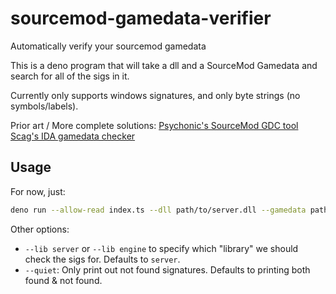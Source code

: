 # sourcemod-gamedata-verifier
 Automatically verify your sourcemod gamedata

This is a deno program that will take a dll and a SourceMod Gamedata and search for all of the sigs in it.

Currently only supports windows signatures, and only byte strings (no symbols/labels).

Prior art / More complete solutions:
[Psychonic's SourceMod GDC tool](https://github.com/alliedmodders/sourcemod/tree/master/tools/gdc-psyfork)
[Scag's IDA gamedata checker](https://github.com/Scags/IDA-Scripts/blob/master/gamedata_checker.py)


## Usage
For now, just:
```bash
deno run --allow-read index.ts --dll path/to/server.dll --gamedata path/to/gamedata.txt
```

Other options:
* `--lib server` or `--lib engine` to specify which "library" we should check the sigs for. Defaults to `server`.
* `--quiet`: Only print out not found signatures. Defaults to printing both found & not found.
